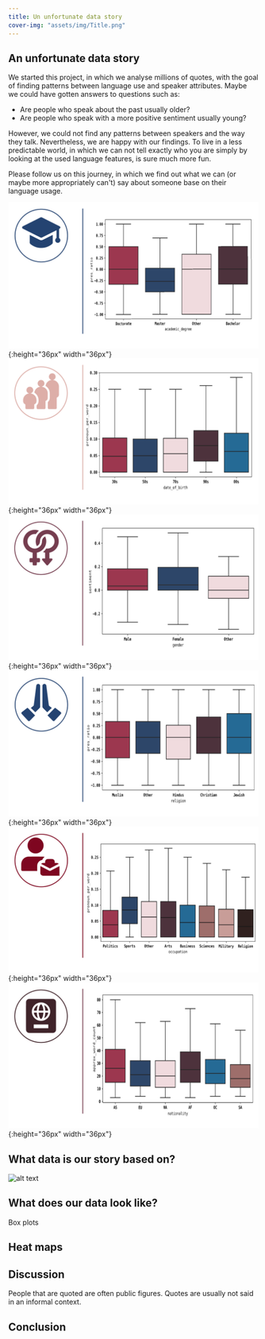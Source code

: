 ```yaml
---
title: Un unfortunate data story
cover-img: "assets/img/Title.png"
---
```


## An unfortunate data story
We started this project, in which we analyse millions of quotes, with the goal of finding patterns between language use and speaker attributes. Maybe we could have gotten answers to questions such as:

* Are people who speak about the past usually older?
* Are people who speak with a more positive sentiment usually young?

However, we could not find any patterns between speakers and the way they talk. Nevertheless, we are happy with our findings. To live in a less predictable world,
in which we can not tell exactly who you are simply by looking at the used language features, is sure much more fun.

Please follow us on this journey, in which we find out what we can (or maybe more appropriately can't) say about someone base on their language usage.

![alt text](./assets/img/Degree_box-01.png){:height="36px" width="36px"} ![alt text](./assets/img/Birth_box-01.png){:height="36px" width="36px"}
![alt text](./assets/img/Gender_box-01.png){:height="36px" width="36px"} ![alt text](./assets/img/Religion_box-01.png){:height="36px" width="36px"}
![alt text](./assets/img/Occupation_box-01.png){:height="36px" width="36px"} ![alt text](./assets/img/Nationality_box-01.png){:height="36px" width="36px"}


## What data is our story based on?
![alt text](./assets/img/Features.png)

## What does our data look like?
Box plots 

## Heat maps 

## 

## Discussion
People that are quoted are often public figures.
Quotes are usually not said in an informal context.


## Conclusion
